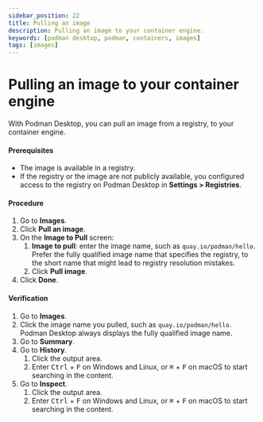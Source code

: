 ```yaml
---
sidebar_position: 22
title: Pulling an image
description: Pulling an image to your container engine.
keywords: [podman desktop, podman, containers, images]
tags: [images]
---
```


# Pulling an image to your container engine

With Podman Desktop, you can pull an image from a registry, to your container engine.

#### Prerequisites

- The image is available in a registry.
- If the registry or the image are not publicly available, you configured access to the registry on Podman Desktop in **<Icon icon="fa-solid fa-cog" size="lg" /> Settings > Registries**.

#### Procedure

1. Go to **<Icon icon="fa-solid fa-cloud" size="lg" /> Images**.
1. Click **<Icon icon="fa-solid fa-arrow-circle-down" size="lg" /> Pull an image**.
1. On the **Image to Pull** screen:
   1. **Image to pull**: enter the image name, such as `quay.io/podman/hello`. Prefer the fully qualified image name that specifies the registry, to the short name that might lead to registry resolution mistakes.
   2. Click **Pull image**.
1. Click **Done**.

#### Verification

1. Go to **<Icon icon="fa-solid fa-cloud" size="lg" /> Images**.
1. Click the image name you pulled, such as `quay.io/podman/hello`. Podman Desktop always displays the fully qualified image name.
1. Go to **Summary**.
1. Go to **History**.
   1. Click the output area.
   1. Enter <kbd>Ctrl</kbd> + <kbd>F</kbd> on Windows and Linux, or <kbd>⌘</kbd> + <kbd>F</kbd> on macOS to start searching in the content.
1. Go to **Inspect**.
   1. Click the output area.
   1. Enter <kbd>Ctrl</kbd> + <kbd>F</kbd> on Windows and Linux, or <kbd>⌘</kbd> + <kbd>F</kbd> on macOS to start searching in the content.
